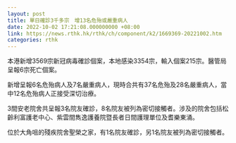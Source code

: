 ```yaml
---
layout: post
title: 單日確診3千多宗　增13名危殆或嚴重病人
date: 2022-10-02 17:21:08.000000000 +08:00
link: https://news.rthk.hk/rthk/ch/component/k2/1669369-20221002.htm
categories: rthk
---
```


本港新增3569宗新冠病毒確診個案，本地感染3354宗，輸入個案215宗。醫管局呈報6宗死亡個案。

新增呈報6名危殆病人及7名嚴重病人，現時合共有37名危殆及28名嚴重病人，當中12名危殆病人正接受深切治療。

3間安老院舍共呈報3名院友確診，8名院友被列為密切接觸者。涉及的院舍包括松齡利富護老中心、紫雲間雋逸護養院暨長者日間護理單位及耆樂東涌。

位於大角咀的殘疾院舍聖榮之家，有1名院友確診，另1名院友被列為密切接觸者。

